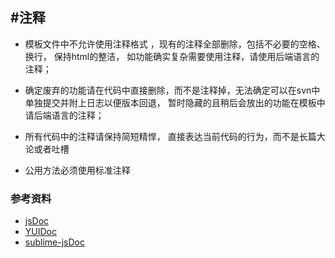 #注释
---

- 模板文件中不允许使用注释格式 <!-- -->，现有的注释全部删除，包括不必要的空格、换行， 保持html的整洁，
 如功能确实复杂需要使用注释，请使用后端语言的注释；
 
- 确定废弃的功能请在代码中直接删除，而不是注释掉，无法确定可以在svn中单独提交并附上日志以便版本回退， 暂时隐藏的且稍后会放出的功能在模板中请后端语言的注释；

- 所有代码中的注释请保持简短精悍， 直接表达当前代码的行为，而不是长篇大论或者吐槽
- 公用方法必须使用标准注释


### 参考资料
- [jsDoc](http://usejsdoc.org/)
- [YUIDoc](http://yui.github.io/yuidoc/)
- [sublime-jsDoc](https://github.com/spadgos/sublime-jsdocs/)